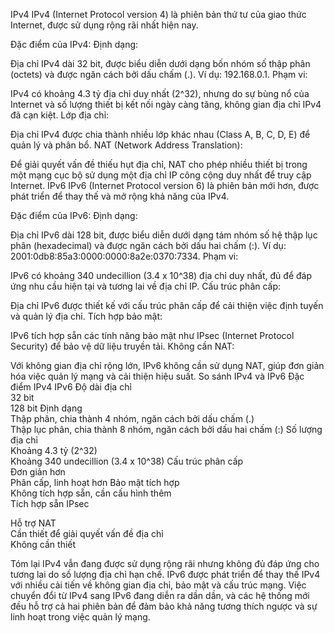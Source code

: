 IPv4
IPv4 (Internet Protocol version 4) là phiên bản thứ tư của giao thức Internet, được sử dụng rộng rãi nhất hiện nay.

Đặc điểm của IPv4:
Định dạng:

Địa chỉ IPv4 dài 32 bit, được biểu diễn dưới dạng bốn nhóm số thập phân (octets) và được ngăn cách bởi dấu chấm (.). Ví dụ: 192.168.0.1.
Phạm vi:

IPv4 có khoảng 4.3 tỷ địa chỉ duy nhất (2^32), nhưng do sự bùng nổ của Internet và số lượng thiết bị kết nối ngày càng tăng, không gian địa chỉ IPv4 đã cạn kiệt.
Lớp địa chỉ:

Địa chỉ IPv4 được chia thành nhiều lớp khác nhau (Class A, B, C, D, E) để quản lý và phân bổ.
NAT (Network Address Translation):

Để giải quyết vấn đề thiếu hụt địa chỉ, NAT cho phép nhiều thiết bị trong một mạng cục bộ sử dụng một địa chỉ IP công cộng duy nhất để truy cập Internet.
IPv6
IPv6 (Internet Protocol version 6) là phiên bản mới hơn, được phát triển để thay thế và mở rộng khả năng của IPv4.

Đặc điểm của IPv6:
Định dạng:

Địa chỉ IPv6 dài 128 bit, được biểu diễn dưới dạng tám nhóm số hệ thập lục phân (hexadecimal) và được ngăn cách bởi dấu hai chấm (:). Ví dụ: 2001:0db8:85a3:0000:0000:8a2e:0370:7334.
Phạm vi:

IPv6 có khoảng 340 undecillion (3.4 x 10^38) địa chỉ duy nhất, đủ để đáp ứng nhu cầu hiện tại và tương lai về địa chỉ IP.
Cấu trúc phân cấp:

Địa chỉ IPv6 được thiết kế với cấu trúc phân cấp để cải thiện việc định tuyến và quản lý địa chỉ.
Tích hợp bảo mật:

IPv6 tích hợp sẵn các tính năng bảo mật như IPsec (Internet Protocol Security) để bảo vệ dữ liệu truyền tải.
Không cần NAT:

Với không gian địa chỉ rộng lớn, IPv6 không cần sử dụng NAT, giúp đơn giản hóa việc quản lý mạng và cải thiện hiệu suất.
So sánh IPv4 và IPv6
Đặc điểm	IPv4	IPv6
Độ dài địa chỉ	
32 bit	
128 bit
Định dạng	
Thập phân, chia thành 4 nhóm, ngăn cách bởi dấu chấm (.)	
Thập lục phân, chia thành 8 nhóm, ngăn cách bởi dấu hai chấm (:)
Số lượng địa chỉ	
Khoảng 4.3 tỷ (2^32)	
Khoảng 340 undecillion (3.4 x 10^38)
Cấu trúc phân cấp	
Đơn giản hơn	
Phân cấp, linh hoạt hơn
Bảo mật tích hợp	
Không tích hợp sẵn, cần cấu hình thêm	
Tích hợp sẵn IPsec

Hỗ trợ NAT	
Cần thiết để giải quyết vấn đề địa chỉ	
Không cần thiết

Tóm lại
IPv4 vẫn đang được sử dụng rộng rãi nhưng không đủ đáp ứng cho tương lai do số lượng địa chỉ hạn chế.
IPv6 được phát triển để thay thế IPv4 với nhiều cải tiến về không gian địa chỉ, bảo mật và cấu trúc mạng.
Việc chuyển đổi từ IPv4 sang IPv6 đang diễn ra dần dần, và các hệ thống mới đều hỗ trợ cả hai phiên bản để đảm bảo khả năng tương thích ngược và sự linh hoạt trong việc quản lý mạng.

